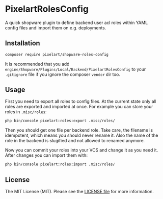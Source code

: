 PixelartRolesConfig
===================

A quick shopware plugin to define backend user acl roles within YAML config
files and import them on e.g. deployments.

Installation
------------

```bash
composer require pixelart/shopware-roles-config
```

It is recommended that you add
`engine/Shopware/Plugins/Local/Backend/PixelartRolesConfig` to your
`.gitignore` file if you ignore the composer `vendor` dir too.

Usage
-----

First you need to export all roles to config files. At the current state
only all roles are exported and imported at once. For example you can store
your roles in `.misc/roles`:

```bash
php bin/console pixelart:roles:export .misc/roles/
```

Then you should get one file per backend role. Take care, the filename is
idempotent, which means you should never rename it. Also the name of the
role in the backend is slugified and not allowed to renamed anymore.

Now you can commit your roles into your VCS and change it as you need it.
After changes you can import them with:

```bash
php bin/console pixelart:roles:import .misc/roles/
```

License
-------

The MIT License (MIT). Please see the [LICENSE file](LICENSE) for more
information.
